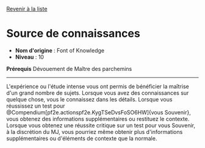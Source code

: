 [Revenir à la liste](..)

# Source de connaissances

 * **Nom d'origine** : Font of Knowledge
 * **Niveau** : 10


<p><span><strong>Prérequis</strong> Dévouement de Maître des parchemins <br></span></p>
<hr>
<p>L'expérience ou l'étude intense vous ont permis de bénéficier la maîtrise d'un grand nombre de sujets. Lorsque vous avez des connaissances sur quelque chose, vous le connaissez dans les détails. Lorsque vous réussissez un test pour @Compendium[pf2e.actionspf2e.KygTSeDvsFoSO6HW]{vous Souvenir}, vous obtenez des informations supplémentaires ou restituez le contexte. Lorsque vous obtenez une réussite critique sur un test pour vous Souvenir, à la discrétion du MJ, vous pourriez même obtenir plus d'informations supplémentaires ou d'éléments de contexte que la normale.&nbsp;</p>